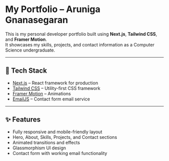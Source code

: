 # My Portfolio – Aruniga Gnanasegaran

This is my personal developer portfolio built using **Next.js**, **Tailwind CSS**, and **Framer Motion**.  
It showcases my skills, projects, and contact information as a Computer Science undergraduate.

---

## 🚀 Tech Stack

- [Next.js](https://nextjs.org/) – React framework for production
- [Tailwind CSS](https://tailwindcss.com/) – Utility-first CSS framework
- [Framer Motion](https://www.framer.com/motion/) – Animations
- [EmailJS](https://www.emailjs.com/) – Contact form email service

---

## ✨ Features

- Fully responsive and mobile-friendly layout
- Hero, About, Skills, Projects, and Contact sections
- Animated transitions and effects
- Glassmorphism UI design
- Contact form with working email functionality
